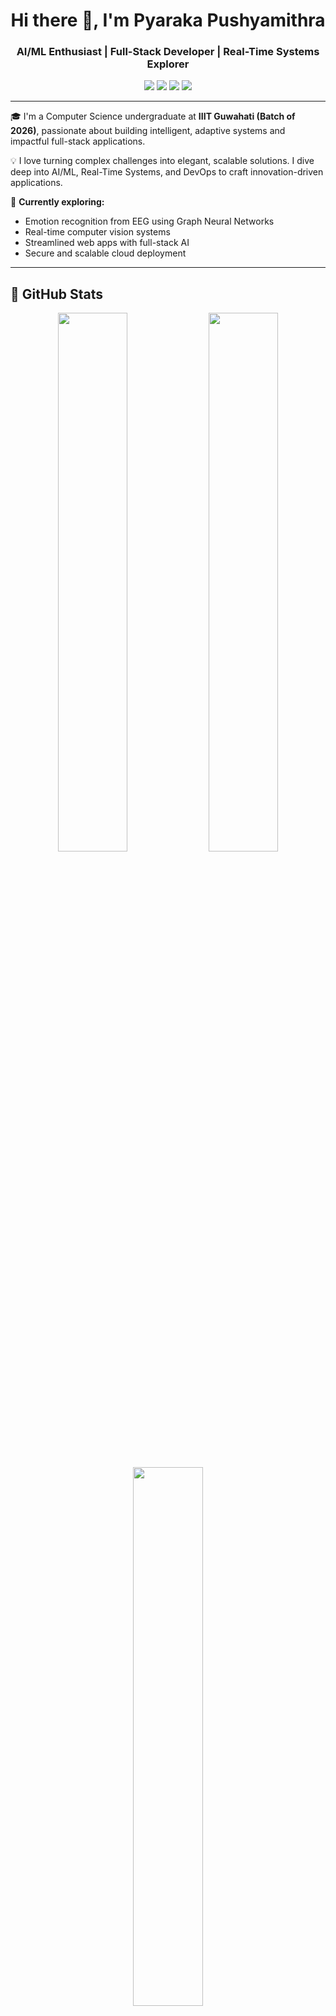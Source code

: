 <h1 align="center">Hi there 👋, I'm Pyaraka Pushyamithra</h1>
<h3 align="center">AI/ML Enthusiast | Full-Stack Developer | Real-Time Systems Explorer</h3>

<p align="center">
  <img src="https://img.shields.io/badge/IIIT_Guwahati-B.Tech_in_CSE-blue?style=flat-square&logo=graduation-cap&logoColor=white" />
  <img src="https://img.shields.io/badge/ML-%E2%9C%94%EF%B8%8F-success?style=flat-square" />
  <img src="https://img.shields.io/badge/Computer%20Vision-%E2%9C%94%EF%B8%8F-brightgreen?style=flat-square" />
  <img src="https://img.shields.io/badge/Web%20Development-%E2%9C%94%EF%B8%8F-orange?style=flat-square" />
</p>

---

🎓 I'm a Computer Science undergraduate at **IIIT Guwahati (Batch of 2026)**, passionate about building intelligent, adaptive systems and impactful full-stack applications.

💡 I love turning complex challenges into elegant, scalable solutions. I dive deep into AI/ML, Real-Time Systems, and DevOps to craft innovation-driven applications.

📌 **Currently exploring:**  
- Emotion recognition from EEG using Graph Neural Networks  
- Real-time computer vision systems  
- Streamlined web apps with full-stack AI  
- Secure and scalable cloud deployment

---

## 🚀 GitHub Stats

<p align="center">
  <img src="https://github-readme-stats.vercel.app/api?username=Pushya04&show_icons=true&theme=onedark" width="47%" />
  <img src="https://github-readme-streak-stats.herokuapp.com/?user=Pushya04&theme=onedark" width="47%" />
</p>
<p align="center">
  <img src="https://github-readme-stats.vercel.app/api/top-langs/?username=Pushya04&layout=compact&theme=onedark" width="47%" />
</p>

---

## 🧠 Technical Skills

### 💻 Languages  
![Python](https://img.shields.io/badge/Python-3776AB?style=flat&logo=python&logoColor=white)
![C](https://img.shields.io/badge/C-00599C?style=flat&logo=c&logoColor=white)
![C++](https://img.shields.io/badge/C++-00599C?style=flat&logo=cplusplus&logoColor=white)
![JavaScript](https://img.shields.io/badge/JavaScript-F7DF1E?style=flat&logo=javascript&logoColor=black)
![HTML](https://img.shields.io/badge/HTML5-E34F26?style=flat&logo=html5&logoColor=white)
![CSS](https://img.shields.io/badge/CSS3-1572B6?style=flat&logo=css3&logoColor=white)

### 🌐 Web Development  
![React](https://img.shields.io/badge/React-20232A?style=flat&logo=react&logoColor=61DAFB)
![Flask](https://img.shields.io/badge/Flask-000000?style=flat&logo=flask&logoColor=white)
![FastAPI](https://img.shields.io/badge/FastAPI-009688?style=flat&logo=fastapi&logoColor=white)
![Streamlit](https://img.shields.io/badge/Streamlit-FF4B4B?style=flat&logo=streamlit&logoColor=white)
![Node.js](https://img.shields.io/badge/Node.js-339933?style=flat&logo=nodedotjs&logoColor=white)

### 🤖 AI / ML / CV  
![TensorFlow](https://img.shields.io/badge/TensorFlow-FF6F00?style=flat&logo=tensorflow&logoColor=white)
![scikit-learn](https://img.shields.io/badge/scikit--learn-F7931E?style=flat&logo=scikit-learn&logoColor=white)
![OpenCV](https://img.shields.io/badge/OpenCV-5C3EE8?style=flat&logo=opencv&logoColor=white)
![NumPy](https://img.shields.io/badge/Numpy-013243?style=flat&logo=numpy&logoColor=white)
![Pandas](https://img.shields.io/badge/Pandas-150458?style=flat&logo=pandas&logoColor=white)

### ☁️ DevOps & Tools  
![Docker](https://img.shields.io/badge/Docker-2496ED?style=flat&logo=docker&logoColor=white)
![Git](https://img.shields.io/badge/Git-F05032?style=flat&logo=git&logoColor=white)
![GitHub Actions](https://img.shields.io/badge/GitHub%20Actions-2088FF?style=flat&logo=github-actions&logoColor=white)
![VS Code](https://img.shields.io/badge/VS%20Code-007ACC?style=flat&logo=visual-studio-code&logoColor=white)
![Ubuntu](https://img.shields.io/badge/Ubuntu-E95420?style=flat&logo=ubuntu&logoColor=white)

### 🗃️ Databases  
![MongoDB](https://img.shields.io/badge/MongoDB-47A248?style=flat&logo=mongodb&logoColor=white)
![MySQL](https://img.shields.io/badge/MySQL-4479A1?style=flat&logo=mysql&logoColor=white)
![PostgreSQL](https://img.shields.io/badge/PostgreSQL-336791?style=flat&logo=postgresql&logoColor=white)

---

## 🔥 Top Projects

### 🧠 [EEG Emotion Recognition using GNN](https://github.com/Pushya04/eeg-gnn-emotion-recognition-Deap_Dataset)
> Applied Spectral GNN on EEG data for valence/arousal prediction  
⚙️ Python, SciPy, NumPy, Chebyshev Filters, t-SNE

### 😄 [Sarcasm Detection System](https://github.com/Pushya04/sarcasm-detection-system)
> ML model with web UI for detecting sarcasm in headlines  
⚙️ Flask, scikit-learn, SMOTE, TfidfVectorizer

### 👤 [Real-Time Face Recognition](https://github.com/Pushya04)
> Robust face detection with anti-spoofing, reports, and voice control  
⚙️ OpenCV, FastAPI, Chart.js, Redis

### 🎬 [Movie Recommendation System](https://github.com/Pushya04)
> Recommends movies based on NLP sentiment + ratings  
⚙️ React.js, FastAPI, PostgreSQL, Sentiment Analysis

---

## 🧩 Mini Projects & Activities

- 🕹️ Snake Game, Tic-Tac-Toe (Tkinter)
- 💬 Auto-Reply Chatbot, Diabetes Predictor (Streamlit)
- 🧠 Face-based Attendance Tracker
- 👨‍🎓 Volunteer, Entropy'24 Tech Fest – led tech teams and events

---

## 📬 Let’s Connect

<p align="center">
  <a href="https://github.com/Pushya04"><img src="https://img.shields.io/badge/GitHub-181717?style=for-the-badge&logo=github&logoColor=white"/></a>
  <a href="https://linkedin.com/in/pushya04"><img src="https://img.shields.io/badge/LinkedIn-0A66C2?style=for-the-badge&logo=linkedin&logoColor=white"/></a>
  <a href="mailto:pushya101v@gmail.com"><img src="https://img.shields.io/badge/Gmail-D14836?style=for-the-badge&logo=gmail&logoColor=white"/></a>
  <a href="https://leetcode.com/u/pushya_01/"><img src="https://img.shields.io/badge/LeetCode-FFA116?style=for-the-badge&logo=leetcode&logoColor=black"/></a>
</p>

---

<p align="center">
  <em>“Code like a poet, debug like a detective.”</em>
</p>
